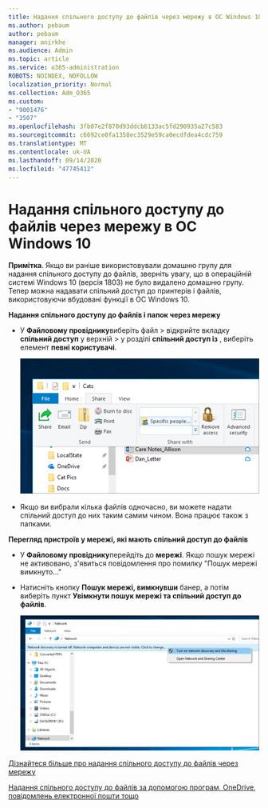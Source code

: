 ```yaml
---
title: Надання спільного доступу до файлів через мережу в ОС Windows 10
ms.author: pebaum
author: pebaum
manager: mnirkhe
ms.audience: Admin
ms.topic: article
ms.service: o365-administration
ROBOTS: NOINDEX, NOFOLLOW
localization_priority: Normal
ms.collection: Adm_O365
ms.custom:
- "9001476"
- "3507"
ms.openlocfilehash: 3fb07e2f870d93ddcb6133ac5fd290935a27c583
ms.sourcegitcommit: c6692ce0fa1358ec3529e59ca0ecdfdea4cdc759
ms.translationtype: MT
ms.contentlocale: uk-UA
ms.lasthandoff: 09/14/2020
ms.locfileid: "47745412"
---
```

# <a name="file-sharing-over-a-network-in-windows-10"></a>Надання спільного доступу до файлів через мережу в ОС Windows 10

**Примітка**. Якщо ви раніше використовували домашню групу для надання спільного доступу до файлів, зверніть увагу, що в операційній системі Windows 10 (версія 1803) не було видалено домашню групу. Тепер можна надавати спільний доступ до принтерів і файлів, використовуючи вбудовані функції в ОС Windows 10.

**Надання спільного доступу до файлів і папок через мережу**

- У **Файловому провіднику**виберіть файл > відкрийте вкладку **спільний доступ** у верхній > у розділі **спільний доступ із** , виберіть елемент **певні користувачі**.

    ![Надання спільного доступу до файлу певним користувачам.](media/share-with-specific-people.png)
          
- Якщо ви вибрали кілька файлів одночасно, ви можете надати спільний доступ до них таким самим чином. Вона працює також з папками.

**Перегляд пристроїв у мережі, які мають спільний доступ до файлів**

- У **Файловому провіднику**перейдіть до **мережі**. Якщо пошук мережі не активовано, з'явиться повідомлення про помилку "Пошук мережі вимкнуто..."

- Натисніть кнопку **Пошук мережі, вимкнувши** банер, а потім виберіть пункт **Увімкнути пошук мережі та спільний доступ до файлів**.

    ![Увімкніть пошук мережі та спільний доступ до файлів.](media/turn-on-network-discovery.png)

[Дізнайтеся більше про надання спільного доступу до файлів через мережу](https://support.microsoft.com/help/4092694/windows-10-file-sharing-over-a-network)

[Надання спільного доступу до файлів за допомогою програм, OneDrive, повідомлень електронної пошти тощо](https://support.microsoft.com/help/4027674/windows-10-share-files-in-file-explorer)
